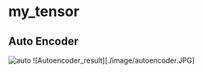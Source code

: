 # my_tensor

## Auto Encoder

![auto](https://www.researchgate.net/profile/Renlong_Hang2/publication/269272188/figure/fig1/AS:295011808759809@1447347704332/The-architecture-of-basic-Sparse-Autoencoder-SAE-for-nuclei-classification.png)
![Autoencoder_result][./image/autoencoder.JPG]
